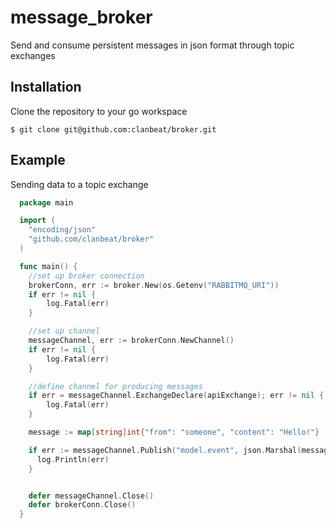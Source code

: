 # message_broker

Send and consume persistent messages in json format through topic exchanges

## Installation

Clone the repository to your go workspace

	$ git clone git@github.com:clanbeat/broker.git

## Example

Sending data to a topic exchange

```go
  package main

  import (
    "encoding/json"
  	"github.com/clanbeat/broker"
  )

  func main() {
    //set up broker connection
  	brokerConn, err := broker.New(os.Getenv("RABBITMQ_URI"))
  	if err != nil {
  		log.Fatal(err)
  	}

    //set up channel
  	messageChannel, err := brokerConn.NewChannel()
    if err != nil {
  		log.Fatal(err)
  	}

    //define channel for producing messages
  	if err = messageChannel.ExchangeDeclare(apiExchange); err != nil {
  		log.Fatal(err)
  	}

    message := map[string]int{"from": "someone", "content": "Hello!"}

    if err := messageChannel.Publish("model.event", json.Marshal(message)); err != nil {
      log.Println(err)
    }


  	defer messageChannel.Close()
  	defer brokerConn.Close()
  }
```
